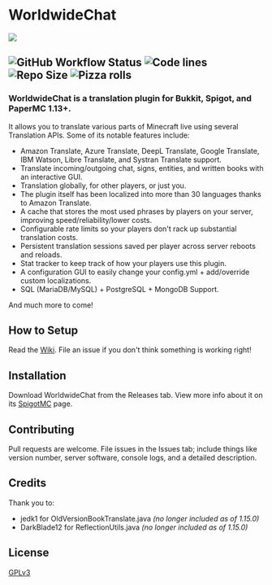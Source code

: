 # WorldwideChat 
![](https://github.com/BadSkater0729/WorldwideChat/blob/main/resources/Banner.png)
## ![GitHub Workflow Status](https://img.shields.io/github/actions/workflow/status/BadSkater0729/WorldwideChat/build-latest-worldwidechat-commit-main-branch.yml?style=for-the-badge) ![Code lines](https://img.shields.io/tokei/lines/github/BadSkater0729/WorldwideChat?style=for-the-badge) ![Repo Size](https://img.shields.io/github/repo-size/BadSkater0729/WorldwideChat?style=for-the-badge) ![Pizza rolls](https://img.shields.io/badge/Mom%20brought%20pizza%20rolls-That's%20awesome-brightgreen?style=for-the-badge)
### WorldwideChat is a translation plugin for Bukkit, Spigot, and PaperMC 1.13+.
It allows you to translate various parts of Minecraft live using several Translation APIs.
Some of its notable features include:
- Amazon Translate, Azure Translate, DeepL Translate, Google Translate, IBM Watson, Libre Translate, and Systran Translate support.
- Translate incoming/outgoing chat, signs, entities, and written books with an interactive GUI.
- Translation globally, for other players, or just you.
- The plugin itself has been localized into more than 30 languages thanks to Amazon Translate.
- A cache that stores the most used phrases by players on your server, improving speed/reliability/lower costs.
- Configurable rate limits so your players don't rack up substantial translation costs.
- Persistent translation sessions saved per player across server reboots and reloads.
- Stat tracker to keep track of how your players use this plugin.
- A configuration GUI to easily change your config.yml + add/override custom localizations.
- SQL (MariaDB/MySQL) + PostgreSQL + MongoDB Support.

And much more to come! 

## How to Setup
Read the [Wiki](https://github.com/BadSkater0729/WorldwideChat/wiki). File an issue if you don't think something is working right!

## Installation
Download WorldwideChat from the Releases tab. View more info about it on its [SpigotMC](https://www.spigotmc.org/resources/worldwidechat.89910/) page.

## Contributing
Pull requests are welcome. File issues in the Issues tab; include things like version number, server software, console logs, and a detailed description.

## Credits
Thank you to:
- jedk1 for OldVersionBookTranslate.java _(no longer included as of 1.15.0)_
- DarkBlade12 for ReflectionUtils.java _(no longer included as of 1.15.0)_

## License
[GPLv3](https://choosealicense.com/licenses/gpl-3.0/)
